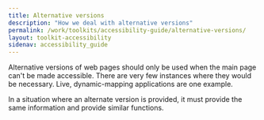 ```yaml
---
title: Alternative versions
description: "How we deal with alternative versions"
permalink: /work/toolkits/accessibility-guide/alternative-versions/
layout: toolkit-accessibility
sidenav: accessibility_guide
---
```


Alternative versions of web pages should only be used when the main page can't be made accessible. There are very few instances where they would be necessary. Live, dynamic-mapping applications are one example.

In a situation where an alternate version is provided, it must provide the same information and provide similar functions.

